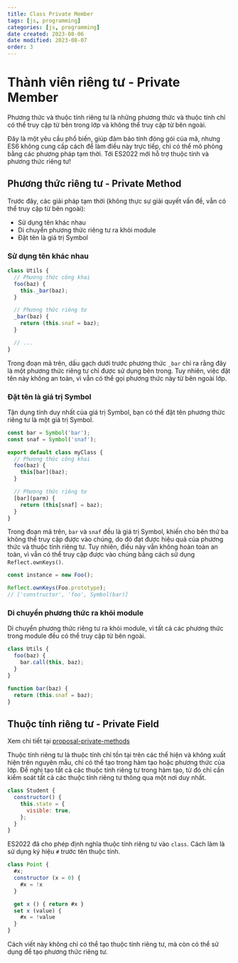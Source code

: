 ```yaml
---
title: Class Private Member
tags: [js, programming]
categories: [js, programming]
date created: 2023-08-06
date modified: 2023-08-07
order: 3
---
```


# Thành viên riêng tư - Private Member

Phương thức và thuộc tính riêng tư là những phương thức và thuộc tính chỉ có thể truy cập từ bên trong lớp và không thể truy cập từ bên ngoài.

Đây là một yêu cầu phổ biến, giúp đảm bảo tính đóng gói của mã, nhưng ES6 không cung cấp cách để làm điều này trực tiếp, chỉ có thể mô phỏng bằng các phương pháp tạm thời. Tới ES2022 mới hỗ trợ thuộc tính và phương thức riêng tư!

## Phương thức riêng tư - Private Method

Trước đây, các giải pháp tạm thời (không thực sự giải quyết vấn đề, vẫn có thể truy cập từ bên ngoài):

- Sử dụng tên khác nhau
- Di chuyển phương thức riêng tư ra khỏi module
- Đặt tên là giá trị Symbol

### Sử dụng tên khác nhau

```js
class Utils {
  // Phương thức công khai
  foo(baz) {
    this._bar(baz);
  }

  // Phương thức riêng tư
  _bar(baz) {
    return (this.snaf = baz);
  }

  // ...
}
```

Trong đoạn mã trên, dấu gạch dưới trước phương thức `_bar` chỉ ra rằng đây là một phương thức riêng tư chỉ được sử dụng bên trong. Tuy nhiên, việc đặt tên này không an toàn, vì vẫn có thể gọi phương thức này từ bên ngoài lớp.

### Đặt tên là giá trị Symbol

Tận dụng tính duy nhất của giá trị Symbol, bạn có thể đặt tên phương thức riêng tư là một giá trị Symbol.

```js
const bar = Symbol('bar');
const snaf = Symbol('snaf');

export default class myClass {
  // Phương thức công khai
  foo(baz) {
    this[bar](baz);
  }

  // Phương thức riêng tư
  [bar](parm) {
    return (this[snaf] = baz);
  }
}
```

Trong đoạn mã trên, `bar` và `snaf` đều là giá trị Symbol, khiến cho bên thứ ba không thể truy cập được vào chúng, do đó đạt được hiệu quả của phương thức và thuộc tính riêng tư. Tuy nhiên, điều này vẫn không hoàn toàn an toàn, vì vẫn có thể truy cập được vào chúng bằng cách sử dụng `Reflect.ownKeys()`.

```js
const instance = new Foo();

Reflect.ownKeys(Foo.prototype);
// ['constructor', 'foo', Symbol(bar)]
```

### Di chuyển phương thức ra khỏi module

Di chuyển phương thức riêng tư ra khỏi module, vì tất cả các phương thức trong module đều có thể truy cập từ bên ngoài.

```js
class Utils {
  foo(baz) {
    bar.call(this, baz);
  }
}

function bar(baz) {
  return (this.snaf = baz);
}
```

## Thuộc tính riêng tư - Private Field

Xem chi tiết tại [proposal-private-methods](https://github.com/tc39/proposal-private-methods)

Thuộc tính riêng tư là thuộc tính chỉ tồn tại trên các thể hiện và không xuất hiện trên nguyên mẫu, chỉ có thể tạo trong hàm tạo hoặc phương thức của lớp. Đề nghị tạo tất cả các thuộc tính riêng tư trong hàm tạo, từ đó chỉ cần kiểm soát tất cả các thuộc tính riêng tư thông qua một nơi duy nhất.

```js
class Student {
  constructor() {
    this.state = {
      visible: true,
    };
  }
}
```

ES2022 đã cho phép định nghĩa thuộc tính riêng tư vào `class`. Cách làm là sử dụng ký hiệu `#` trước tên thuộc tính.

```js
class Point {
  #x;
  constructor (x = 0) {
    #x = !x
  }

  get x () { return #x }
  set x (value) {
    #x = !value
  }
}
```

Cách viết này không chỉ có thể tạo thuộc tính riêng tư, mà còn có thể sử dụng để tạo phương thức riêng tư.
